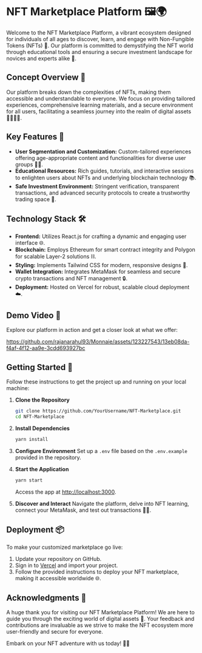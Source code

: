 # NFT Marketplace Platform 🖼️🌍

Welcome to the NFT Marketplace Platform, a vibrant ecosystem designed for individuals of all ages to discover, learn, and engage with Non-Fungible Tokens (NFTs) 🎨. Our platform is committed to demystifying the NFT world through educational tools and ensuring a secure investment landscape for novices and experts alike 🚀.

## Concept Overview 📘

Our platform breaks down the complexities of NFTs, making them accessible and understandable to everyone. We focus on providing tailored experiences, comprehensive learning materials, and a secure environment for all users, facilitating a seamless journey into the realm of digital assets 👨‍👩‍👧‍👦.

## Key Features 🔑

- **User Segmentation and Customization:** Custom-tailored experiences offering age-appropriate content and functionalities for diverse user groups 🧒👵.
- **Educational Resources:** Rich guides, tutorials, and interactive sessions to enlighten users about NFTs and underlying blockchain technology 📚.
- **Safe Investment Environment:** Stringent verification, transparent transactions, and advanced security protocols to create a trustworthy trading space 🔐.

## Technology Stack 🛠️

- **Frontend:** Utilizes React.js for crafting a dynamic and engaging user interface 🌐.
- **Blockchain:** Employs Ethereum for smart contract integrity and Polygon for scalable Layer-2 solutions ⛓️.
- **Styling:** Implements Tailwind CSS for modern, responsive designs 🎨.
- **Wallet Integration:** Integrates MetaMask for seamless and secure crypto transactions and NFT management 🔒.
- **Deployment:** Hosted on Vercel for robust, scalable cloud deployment ☁️.

## Demo Video 🎥

Explore our platform in action and get a closer look at what we offer:

https://github.com/rajanarahul93/Monnaie/assets/123227543/13eb08da-f4af-4f12-aa9e-3cdd693927bc

## Getting Started 🏁

Follow these instructions to get the project up and running on your local machine:

1. **Clone the Repository**
   ```bash
   git clone https://github.com/YourUsername/NFT-Marketplace.git
   cd NFT-Marketplace
   ```

2. **Install Dependencies**
   ```bash
   yarn install
   ```

3. **Configure Environment**
   Set up a `.env` file based on the `.env.example` provided in the repository.

4. **Start the Application**
   ```bash
   yarn start
   ```
   Access the app at [http://localhost:3000](http://localhost:3000).

5. **Discover and Interact**
   Navigate the platform, delve into NFT learning, connect your MetaMask, and test out transactions 🕵️‍♂️.

## Deployment 📦

To make your customized marketplace go live:

1. Update your repository on GitHub.
2. Sign in to [Vercel](https://vercel.com/) and import your project.
3. Follow the provided instructions to deploy your NFT marketplace, making it accessible worldwide 🌐.

## Acknowledgments 💖

A huge thank you for visiting our NFT Marketplace Platform! We are here to guide you through the exciting world of digital assets 🌟. Your feedback and contributions are invaluable as we strive to make the NFT ecosystem more user-friendly and secure for everyone.

Embark on your NFT adventure with us today! 🎉👾
